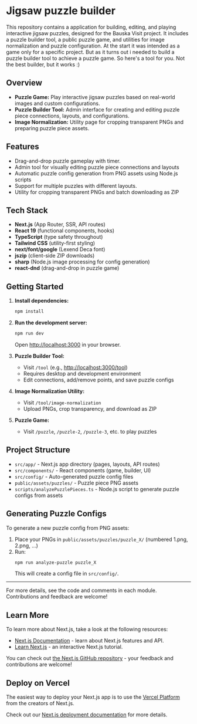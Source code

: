 # Jigsaw puzzle builder

This repository contains a application for building, editing, and playing interactive jigsaw puzzles, designed for the Bauska Visit project. It includes a puzzle builder tool, a public puzzle game, and utilities for image normalization and puzzle configuration. At the start it was intended as a game only for a specific project. But as it turns out i needed to build a puzzle builder tool to achieve a puzzle game. So here's a tool for you. Not the best builder, but it works :)

## Overview

- **Puzzle Game:** Play interactive jigsaw puzzles based on real-world images and custom configurations.
- **Puzzle Builder Tool:** Admin interface for creating and editing puzzle piece connections, layouts, and configurations.
- **Image Normalization:** Utility page for cropping transparent PNGs and preparing puzzle piece assets.

## Features

- Drag-and-drop puzzle gameplay with timer.
- Admin tool for visually editing puzzle piece connections and layouts
- Automatic puzzle config generation from PNG assets using Node.js scripts
- Support for multiple puzzles with different layouts.
- Utility for cropping transparent PNGs and batch downloading as ZIP

## Tech Stack

- **Next.js** (App Router, SSR, API routes)
- **React 19** (functional components, hooks)
- **TypeScript** (type safety throughout)
- **Tailwind CSS** (utility-first styling)
- **next/font/google** (Lexend Deca font)
- **jszip** (client-side ZIP downloads)
- **sharp** (Node.js image processing for config generation)
- **react-dnd** (drag-and-drop in puzzle game)

## Getting Started

1. **Install dependencies:**
   ```bash
   npm install
   ```
2. **Run the development server:**
   ```bash
   npm run dev
   ```
   Open [http://localhost:3000](http://localhost:3000) in your browser.

3. **Puzzle Builder Tool:**
   - Visit `/tool` (e.g., [http://localhost:3000/tool](http://localhost:3000/tool))
   - Requires desktop and development environment
   - Edit connections, add/remove points, and save puzzle configs

4. **Image Normalization Utility:**
   - Visit `/tool/image-normalization`
   - Upload PNGs, crop transparency, and download as ZIP

5. **Puzzle Game:**
   - Visit `/puzzle`, `/puzzle-2`, `/puzzle-3`, etc. to play puzzles

## Project Structure

- `src/app/` - Next.js app directory (pages, layouts, API routes)
- `src/components/` - React components (game, builder, UI)
- `src/config/` - Auto-generated puzzle config files
- `public/assets/puzzles/` - Puzzle piece PNG assets
- `scripts/analyzePuzzlePieces.ts` - Node.js script to generate puzzle configs from assets

## Generating Puzzle Configs

To generate a new puzzle config from PNG assets:
1. Place your PNGs in `public/assets/puzzles/puzzle_X/` (numbered 1.png, 2.png, ...)
2. Run:
   ```bash
   npm run analyze-puzzle puzzle_X
   ```
   This will create a config file in `src/config/`.

---

For more details, see the code and comments in each module. Contributions and feedback are welcome!

## Learn More

To learn more about Next.js, take a look at the following resources:

- [Next.js Documentation](https://nextjs.org/docs) - learn about Next.js features and API.
- [Learn Next.js](https://nextjs.org/learn) - an interactive Next.js tutorial.

You can check out [the Next.js GitHub repository](https://github.com/vercel/next.js) - your feedback and contributions are welcome!

## Deploy on Vercel

The easiest way to deploy your Next.js app is to use the [Vercel Platform](https://vercel.com/new?utm_medium=default-template&filter=next.js&utm_source=create-next-app&utm_campaign=create-next-app-readme) from the creators of Next.js.

Check out our [Next.js deployment documentation](https://nextjs.org/docs/app/building-your-application/deploying) for more details.
